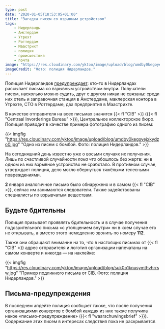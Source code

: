 ```yaml
---
type: post
date: "2020-01-05T18:53:05+01:00"
title: "Загадка писем со взрывным устройством"
tags:
    - Нидерланды
    - Амстердам
    - Утрехт
    - Роттердам
    - Маастрихт
    - полиция
    - происшествия
    - почта
image: "https://res.cloudinary.com/yktoo/image/upload/blog/umdby0kegoyejxkydzo0.jpg"
imageCredit: "Фото: полиция Нидерландов."
---
```


Полиция Нидерландов [предупреждает](https://www.politie.nl/nieuws/2020/januari/2/05-bombrieven-in-amsterdam-utrecht-en-rotterdam-aangetroffen.html): кто-то в Нидерландах рассылает письма со взрывным устройством внутри. Получатели писем, насколько можно судить, друг с другом никак не связаны: среди них отель и заправочная станция в Амстердаме, маклерская контора в Утрехте, СТО в Роттердаме, два предприятия в Маастрихте.

В качестве отправителя на всех письмах значится {{< fl "CIB" >}} ({{< fl "Centraal Invorderings Bureau" >}}), Центральное коллекторское бюро. Полиция приводит в качестве примера фотографию одного из писем:

<!--more-->

{{< imgfig "https://res.cloudinary.com/yktoo/image/upload/blog/umdby0kegoyejxkydzo0.jpg" "Одно из писем с бомбой. Фото: полиция Нидерландов." >}}

На сегодняшний день известно уже о восьми случаях их получения. Лишь по счастливой случайности *пока что* обошлось без жертв: ни в одном из них взрывное устройство не сработало. В противном случае, утверждает полиция, дело могло обернуться тяжёлыми телесными повреждениями.

**2** января аналогичное письмо было обнаружено и в самом {{< fl "CIB" >}}, сейчас им занимаются следователи. Также задействованы специалисты по взрывчатым веществам.

## Будьте бдительны

Полиция призывает проявлять бдительность и в случае получения подозрительного письма «с утолщением внутри» ни в коем случае его не открывать, а вместо этого немедленно звонить по номеру **112**.

Также они обращают внимание на то, что в настоящих письмах от {{< fl "CIB" >}} адрес отправителя и логотип организации напечатаны на самом конверте и никогда — на наклейке:

{{< imgfig "https://res.cloudinary.com/yktoo/image/upload/blog/suk0o1knusymthvhrrsw.jpg" "Пример подлинного письма от CIB. Фото: полиция Нидерландов." >}}

## Письма-предупреждения

В последнем апдейте полиция сообщает также, что после получения организациями конвертов с бомбой каждая из них также получила некое «письмо-предупреждение» ({{< fl "waarschuwingsbrief" >}}). Содержание этих писем в интересах следствия пока не раскрывается.
